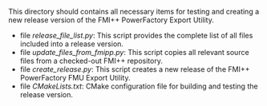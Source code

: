 This directory should contains all necessary items for testing and creating a new release version of the FMI++ PowerFactory Export Utility.
 - file *release_file_list.py*: This script provides the complete list of all files included into a release version.
 - file *update_files_from_fmipp.py*: This script copies all relevant source files from a checked-out FMI++ repository.
 - file *create_release.py*: This script creates a new release of the FMI++ PowerFactory FMU Export Utility.
 - file *CMakeLists.txt*: CMake configuration file for building and testing the release version.